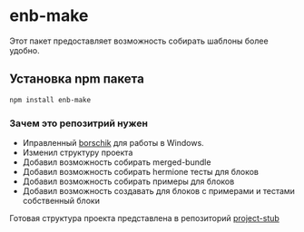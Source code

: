 # enb-make
Этот пакет предоставляет возможность собирать шаблоны более удобно.

## Установка npm пакета
```bash
npm install enb-make
```

### Зачем это репозитрий нужен
* Иправленный [borschik](https://github.com/borschik/borschik/pull/152) для работы в Windows.
* Изменил структуру проекта
* Добавил возможность собирать merged-bundle
* Добавил возможность собирать hermione тесты для блоков
* Добавил возможность собирать примеры для блоков
* Добавил возможность создавать для блоков с примерами и тестами собственный блоки


Готовая структура проекта представлена в репозиторий [project-stub](https://github.com/b1tc0re/project-stub)